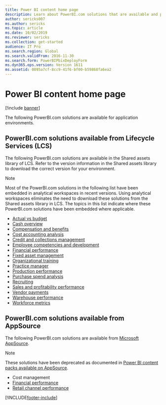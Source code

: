 ```yaml
---
title: Power BI content home page
description: Learn about PowerBI.com solutions that are available and points you to resources where you can learn more about the solutions.
author: sericks007
ms.author: sericks
ms.topic: article
ms.date: 10/02/2019
ms.reviewer: sericks
ms.collection: get-started
audience: IT Pro
ms.search.region: Global
ms.search.validFrom: 2016-11-30
ms.search.form: PowerBIPbixDeployForm
ms.dyn365.ops.version: Version 1611
ms.assetid: 0095a7cf-8cc9-41f6-bf00-b59868fa6ea2
---
```


# Power BI content home page

[!include [banner](../includes/banner.md)]

The following PowerBI.com solutions are available for application environments.

## PowerBI.com solutions available from Lifecycle Services (LCS)

The following PowerBI.com solutions are available in the Shared assets library of LCS. Refer to the version information in the Shared assets library to download the correct version for your environment.

> [!NOTE]
> Most of the PowerBI.com solutions in the following list have been embedded in analytical workspaces in recent versions. Using analytical workspaces eliminates the need to download these solutions from the Shared assets library in LCS. The topics in this list indicate where these PowerBI.com solutions have been embedded where applicable.

- [Actual vs budget](ledger-budgets-power-bi.md)
- [Cash overview](../../../finance/cash-bank-management/Cash-Overview-Power-BI-content.md)
- [Compensation and benefits](compensation-and-benefits-analysis-power-bi-content-pack.md)
- [Cost accounting analysis](cost-accounting-analysis-content-pack.md)
- [Credit and collections management](../../../finance/accounts-receivable/credit-collections-power-bi.md)
- [Employee competencies and development](employee-competencies-and-development-analysis-power-bi-content-pack.md)
- [Financial performance](financial-performance-power-bi-content-pack.md)
- [Fixed asset management](../../../finance/fixed-assets/Fixed-asset-management-workspace.md)
- [Organizational training](organizational-training-analysis-power-bi-content-pack.md)
- [Practice manager](practice-manager-power-bi.md)
- [Production performance](production-performance-power-bi.md)
- [Purchase spend analysis](purchase-content-pack-for-power-bi.md)
- [Recruiting](recruiting-analysis-power-bi-content-pack.md)
- [Sales and profitability performance](sales-profitability-performance-content-pack.md)
- [Vendor payments](../../../finance/accounts-payable/Vendor-payments-workspace.md)
- [Warehouse performance](warehouse-power-bi-content.md)
- [Workforce metrics](workforce-analysis-power-bi-content-pack.md)

## PowerBI.com solutions available from AppSource

The following PowerBI.com solutions are available from [Microsoft AppSource](https://appsource.microsoft.com).

> [!NOTE]
> These solutions have been deprecated as documented in [Power BI content packs available on AppSource](../migration-upgrade/deprecated-features.md#power-bi-content-packs-available-on-appsource).

- Cost management
- [Financial performance](financial-performance-power-bi-content-pack.md)
- [Retail channel performance](retail-channel-performance-dashboard-power-bi-data.md)


[!INCLUDE[footer-include](../../../includes/footer-banner.md)]

